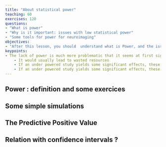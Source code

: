 ```yaml
---
title: "About statistical power"
teaching: 60 
exercises: 120 
questions: 
- "What is power"
- "Why is it important: issues with low statistical power"
- "Some tools for power for neuroimaging"
objectives:
- "After this lesson, you should  understand what is Power, and the issues of low statistical power "
keypoints:
- The lack of power is much more problematic that it seems at first sight.
    - It would usually lead to wasted resources
    - If an under powered study yields some significant effects, these are likely to be overestimated
    - If an under powered study yields some significant effects, these are less likely to replicate
---
```


## Power : definition and some exercices 

## Some simple simulations  

## The Predictive Positive Value 

## Relation with confidence intervals ? 


